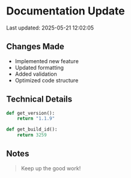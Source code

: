 # Documentation Update

Last updated: 2025-05-21 12:02:05

## Changes Made
- Implemented new feature
- Updated formatting
- Added validation
- Optimized code structure

## Technical Details
```python
def get_version():
    return "1.1.9"

def get_build_id():
    return 3259
```

## Notes
> Keep up the good work!
